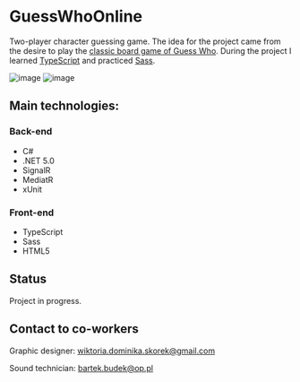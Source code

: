 # GuessWhoOnline
Two-player character guessing game. The idea for the project came from the desire to play the <a href="https://en.wikipedia.org/wiki/Guess_Who%3F">classic board game of Guess Who</a>. During the project I learned <a href="https://www.typescriptlang.org/">TypeScript</a> and practiced <a href="https://sass-lang.com/">Sass</a>.
 
![image](https://user-images.githubusercontent.com/52860350/120314313-6569f000-c2db-11eb-9155-f675af9e312d.png)
![image](https://user-images.githubusercontent.com/52860350/120314626-baa60180-c2db-11eb-98c7-a277b1faee80.png)
 
 ## Main technologies: 

### Back-end
 * C#
 * .NET 5.0
 * SignalR
 * MediatR
 * xUnit

### Front-end
 * TypeScript
 * Sass
 * HTML5
 
## Status
Project in progress.

## Contact to co-workers
Graphic designer: wiktoria.dominika.skorek@gmail.com

Sound technician: bartek.budek@op.pl
 
 


